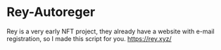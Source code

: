 # Rey-Autoreger
Rey is a very early NFT project, they already have a website with e-mail registration, so I made this script for you.
https://rey.xyz/
